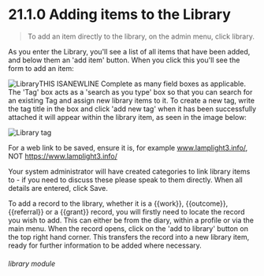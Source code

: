 # 21.1.0    Adding items to the Library

> To add an item directly to the library, on the admin menu, click library. 

As you enter the Library, you'll see a list of all items that have been added, and below them an 'add item' button. When you click this you'll see the form to add an item:

![Library]({{imgpath}}199a.jpg)THIS ISANEWLINE
Complete as many field boxes as applicable. The 'Tag' box acts as a 'search as you type' box so that you can search for an existing Tag and assign new library items to it. To create a new tag, write the tag title in the box and click 'add new tag' when it has been successfully attached it will appear within the library item, as seen in the image below:

![Library tag]({{imgpath}}199b.jpg)

For a web link to be saved, ensure it is, for example www.lamplight3.info/, NOT https://www.lamplight3.info/

Your system administrator will have created categories to link library items to - if you need to discuss these please speak to them directly. When all details are entered, click Save.

To add a record to the library, whether it is a {{work}}, {{outcome}}, {{referral}} or a {{grant}} record, you will firstly need to locate the record you wish to add. This can either be from the diary, within a profile or via the main menu. When the record opens, click on the 'add to library' button on the top right hand corner. This transfers the record into a new library item, ready for further information to be added where necessary. 

###### library module

